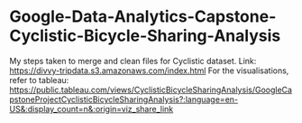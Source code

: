# Google-Data-Analytics-Capstone-Cyclistic-Bicycle-Sharing-Analysis
My steps taken to merge and clean files for Cyclistic dataset. Link: https://divvy-tripdata.s3.amazonaws.com/index.html
For the visualisations, refer to tableau: https://public.tableau.com/views/CyclisticBicycleSharingAnalysis/GoogleCapstoneProjectCyclisticBicycleSharingAnalysis?:language=en-US&:display_count=n&:origin=viz_share_link
